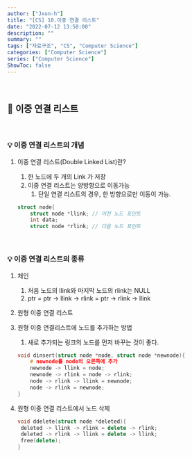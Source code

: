 ```yaml
---
author: ["Jxun-h"]
title: "[CS] 10.이중 연결 리스트"
date: "2022-07-12 13:50:00"
description: ""
summary: ""
tags: ["자료구조", "CS", "Computer Science"]
categories: ["Computer Science"]
series: ["Computer Science"]
ShowToc: false
---
```


<br>

## 📌 이중 연결 리스트

<br>

### 💡 이중 연결 리스트의 개념

1.  이중 연결 리스트(Double Linked List)란?
    1.  한 노드에 두 개의 Link 가 저장
    2.  이중 연결 리스트는 양방향으로 이동가능
        1.  단일 연결 리스트의 경우, 한 방향으로만 이동이 가능.

    ```c++
    struct node{
        struct node *llink; // 이전 노드 포인트
        int data;
        struct node *rlink; // 다음 노드 포인트
    ```

<br>

### 💡 이중 연결 리스트의 종류

1.  체인
    1.  처음 노드의 llink와 마지막 노드의 rlink는 NULL
    2.  ptr = ptr -> llink -> rlink = ptr -> rlink -> llink

2.  원형 이중 연결 리스트

3.  원형 이중 연결리스트에 노드를 추가하는 방법
    1.  새로 추가되는 링크의 노드를 먼저 바꾸는 것이 좋다.
        
    ```c++
    void dinsert(struct node *node, struct node *newnode){
        # newnode를 node의 오른쪽에 추가
        newnode -> llink = node;
        newnode -> rlink = node -> rlink;
        node -> rlink -> llink = newnode;
        node -> rlink = newnode;
    }
    ```
        

4.  원형 이중 연결 리스트에서 노드 삭제
    
    ```c++
    void ddelete(struct node *deleted){
     deleted -> llink -> rlink = delete -> rlink;
     deleted -> rlink -> llink = delete -> llink;
     free(delete);
    }
    ```